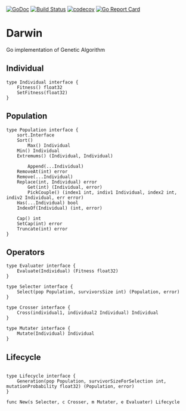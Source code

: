 [![GoDoc](https://img.shields.io/badge/go-documentation-blue.svg?style=flat-square)](https://godoc.org/github.com/khezen/darwin)
[![Build Status](http://img.shields.io/travis/Khezen/darwin.svg?style=flat-square)](https://travis-ci.org/Khezen/darwin) [![codecov](https://img.shields.io/codecov/c/github/Khezen/darwin/master.svg?style=flat-square)](https://codecov.io/gh/Khezen/darwin)
[![Go Report Card](https://goreportcard.com/badge/github.com/khezen/darwin?style=flat-square)](https://goreportcard.com/report/github.com/khezen/darwin)

# Darwin
Go implementation of Genetic Algorithm


## Individual

```golang
type Individual interface {
	Fitness() float32
	SetFitness(float32)
}
```

## Population
```golang
type Population interface {
	sort.Interface
	Sort()
    	Max() Individual
	Min() Individual
	Extremums() (Individual, Individual)

    	Append(...Individual)
   	RemoveAt(int) error
	Remove(...Individual)
	Replace(int, Individual) error
    	Get(int) (Individual, error)
    	PickCouple() (index1 int, indiv1 Individual, index2 int, indiv2 Individual, err error)
	Has(...Individual) bool
	IndexOf(Individual) (int, error)

	Cap() int
	SetCap(int) error
	Truncate(int) error
}

```

## Operators

```golang
type Evaluater interface {
	Evaluate(Individual) (Fitness float32)
}
```

```golang
type Selecter interface {
	Select(pop Population, survivorsSize int) (Population, error)
}
```

```golang
type Crosser interface {
	Cross(individual1, individual2 Individual) Individual
}
```

```golang
type Mutater interface {
	Mutate(Individual) Individual
}
```

## Lifecycle

```golang

type Lifecycle interface {
	Generation(pop Population, survivorSizeForSelection int, mutationProbability float32) (Population, error)
}

func New(s Selecter, c Crosser, m Mutater, e Evaluater) Lifecycle

```

